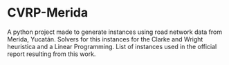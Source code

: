 # CVRP-Merida
A python project made to generate instances using road network data from Merida, Yucatán. Solvers for this instances for the Clarke and Wright heuristica and a Linear Programming. List of instances used in the official report resulting from this work.
